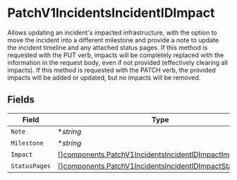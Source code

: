 # PatchV1IncidentsIncidentIDImpact

Allows updating an incident's impacted infrastructure, with the option to
move the incident into a different milestone and provide a note to update
the incident timeline and any attached status pages. If this method is
requested with the PUT verb, impacts will be completely replaced with the
information in the request body, even if not provided (effectively clearing
all impacts). If this method is requested with the PATCH verb, the provided
impacts will be added or updated, but no impacts will be removed.



## Fields

| Field                                                                                                                              | Type                                                                                                                               | Required                                                                                                                           | Description                                                                                                                        |
| ---------------------------------------------------------------------------------------------------------------------------------- | ---------------------------------------------------------------------------------------------------------------------------------- | ---------------------------------------------------------------------------------------------------------------------------------- | ---------------------------------------------------------------------------------------------------------------------------------- |
| `Note`                                                                                                                             | **string*                                                                                                                          | :heavy_minus_sign:                                                                                                                 | N/A                                                                                                                                |
| `Milestone`                                                                                                                        | **string*                                                                                                                          | :heavy_minus_sign:                                                                                                                 | N/A                                                                                                                                |
| `Impact`                                                                                                                           | [][components.PatchV1IncidentsIncidentIDImpactImpact](../../models/components/patchv1incidentsincidentidimpactimpact.md)           | :heavy_minus_sign:                                                                                                                 | N/A                                                                                                                                |
| `StatusPages`                                                                                                                      | [][components.PatchV1IncidentsIncidentIDImpactStatusPages](../../models/components/patchv1incidentsincidentidimpactstatuspages.md) | :heavy_minus_sign:                                                                                                                 | N/A                                                                                                                                |